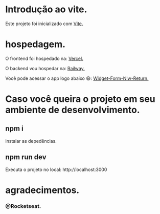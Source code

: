 # Introdução ao vite.
Este projeto foi inicializado com <a href="https://vitejs.dev/guide/">Vite.</a>

# hospedagem.
O frontend foi hospedado na: <a href="https://vercel.com/">Vercel.</a>

O backend vou hospedar na: <a href="https://railway.app/">Railway.</a>

Você pode acessar o app logo abaixo &#x1F603;:
<a href="https://widget-form-nlw-return-qfeh0acd6-mateusfelixdias.vercel.app/">Widget-Form-Nlw-Return.</a>

# Caso você queira o projeto em seu ambiente de desenvolvimento.
<h2>npm i</h2>
instalar as depedências.

<h2>npm run dev</h2>
Executa o projeto no local: http://localhost:3000

# agradecimentos.
<h3>@Rocketseat.</h3>

